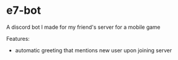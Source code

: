 # e7-bot
A discord bot I made for my friend's server for a mobile game

Features:
- automatic greeting that mentions new user upon joining server
